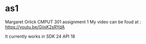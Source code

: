 # as1

Margaret Orlick
CMPUT 301 assignment 1
My video can be foud at : 
  https://youtu.be/GijsK2sRYdA
  
It currently works in SDK 24 API 18

